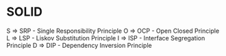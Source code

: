 # SOLID

S => SRP - Single Responsibility Principle
O => OCP - Open Closed Principle
L => LSP - Liskov Substitution Principle
I => ISP - Interface Segregation Principle
D => DIP - Dependency Inversion Principle